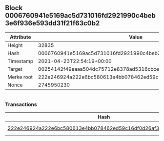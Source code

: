 ## Block 0006760941e5169ac5d731016fd2921990c4beb3e6f936e593dd31f21f63c0b2

Attribute | Value
--- | ---
Height | 32835
Hash | 0006760941e5169ac5d731016fd2921990c4beb3e6f936e593dd31f21f63c0b2
Timestamp | 2021-04-23T22:54:19+00:00
Target | 00254142f49eaaa504dc75712e8378ad5316cbcead634704b3734b6271167cc4
Merke root | 222e246924a222e6bc580613e4bb078462ed59c16df0d26af3f49d10acb60ebc
Nonce | 2745950230

```

```

### Transactions

Hash | Amount
--- | ---
[222e246924a222e6bc580613e4bb078462ed59c16df0d26af3f49d10acb60ebc](222e246924a222e6bc580613e4bb078462ed59c16df0d26af3f49d10acb60ebc.md) | 10.00000000 SKEPTI 
